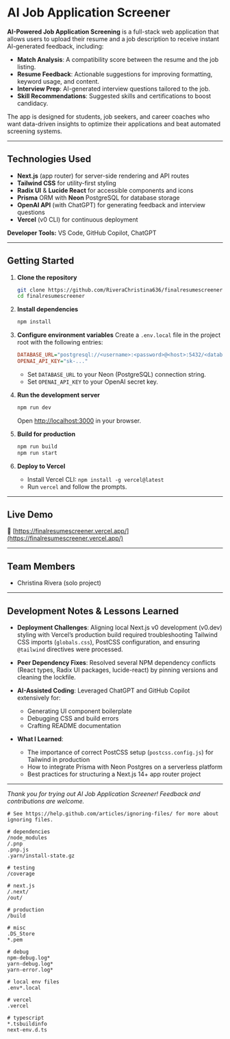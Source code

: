 # AI Job Application Screener

**AI-Powered Job Application Screening** is a full-stack web application that allows users to upload their resume and a job description to receive instant AI-generated feedback, including:

* **Match Analysis**: A compatibility score between the resume and the job listing.
* **Resume Feedback**: Actionable suggestions for improving formatting, keyword usage, and content.
* **Interview Prep**: AI-generated interview questions tailored to the job.
* **Skill Recommendations**: Suggested skills and certifications to boost candidacy.

The app is designed for students, job seekers, and career coaches who want data-driven insights to optimize their applications and beat automated screening systems.

---

## Technologies Used

* **Next.js** (app router) for server-side rendering and API routes
* **Tailwind CSS** for utility-first styling
* **Radix UI** & **Lucide React** for accessible components and icons
* **Prisma** ORM with **Neon** PostgreSQL for database storage
* **OpenAI API** (with ChatGPT) for generating feedback and interview questions
* **Vercel** (v0 CLI) for continuous deployment

**Developer Tools:** VS Code, GitHub Copilot, ChatGPT

---

## Getting Started

1. **Clone the repository**

   ```bash
   git clone https://github.com/RiveraChristina636/finalresumescreener.git
   cd finalresumescreener
   ```

2. **Install dependencies**

   ```bash
   npm install
   ```

3. **Configure environment variables**
   Create a `.env.local` file in the project root with the following entries:

   ```ini
   DATABASE_URL="postgresql://<username>:<password>@<host>:5432/<database>"
   OPENAI_API_KEY="sk-..."
   ```

   * Set `DATABASE_URL` to your Neon (PostgreSQL) connection string.
   * Set `OPENAI_API_KEY` to your OpenAI secret key.

4. **Run the development server**

   ```bash
   npm run dev
   ```

   Open [http://localhost:3000](http://localhost:3000) in your browser.

5. **Build for production**

   ```bash
   npm run build
   npm run start
   ```

6. **Deploy to Vercel**

   * Install Vercel CLI: `npm install -g vercel@latest`
   * Run `vercel` and follow the prompts.

---

## Live Demo

🔗 [https://finalresumescreener.vercel.app/](https://finalresumescreener.vercel.app/)

---

## Team Members

* Christina Rivera (solo project)

---

## Development Notes & Lessons Learned

* **Deployment Challenges**: Aligning local Next.js v0 development (v0.dev) styling with Vercel’s production build required troubleshooting Tailwind CSS imports (`globals.css`), PostCSS configuration, and ensuring `@tailwind` directives were processed.
* **Peer Dependency Fixes**: Resolved several NPM dependency conflicts (React types, Radix UI packages, lucide-react) by pinning versions and cleaning the lockfile.
* **AI-Assisted Coding**: Leveraged ChatGPT and GitHub Copilot extensively for:

  * Generating UI component boilerplate
  * Debugging CSS and build errors
  * Crafting README documentation
* **What I Learned**:

  * The importance of correct PostCSS setup (`postcss.config.js`) for Tailwind in production
  * How to integrate Prisma with Neon Postgres on a serverless platform
  * Best practices for structuring a Next.js 14+ app router project

---

*Thank you for trying out AI Job Application Screener! Feedback and contributions are welcome.*


```gitignore file=".gitignore"
# See https://help.github.com/articles/ignoring-files/ for more about ignoring files.

# dependencies
/node_modules
/.pnp
.pnp.js
.yarn/install-state.gz

# testing
/coverage

# next.js
/.next/
/out/

# production
/build

# misc
.DS_Store
*.pem

# debug
npm-debug.log*
yarn-debug.log*
yarn-error.log*

# local env files
.env*.local

# vercel
.vercel

# typescript
*.tsbuildinfo
next-env.d.ts
